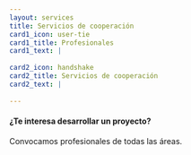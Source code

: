 ```yaml
---
layout: services
title: Servicios de cooperación
card1_icon: user-tie
card1_title: Profesionales
card1_text: |
  
card2_icon: handshake
card2_title: Servicios de cooperación
card2_text: |
  
---
```


#### **¿Te interesa desarrollar un proyecto?**

Convocamos profesionales de todas las áreas.


